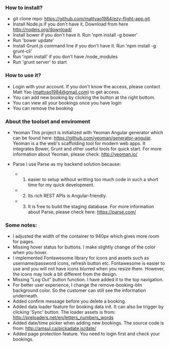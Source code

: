 ### How to install? ###
- git clone repo: https://github.com/mattyao1984/ezy-flight-app.git 
- Install Node.js if you don't have it. Download from here http://nodejs.org/download/
- Install bower if you don't have it. Run 'npm install -g bower' 
- Run 'bower update' 
- Install Grunt.js command line if you don't have it.  Run 'npm install -g grunt-cli'
- Run 'npm install' if you don't have /node_modules 
- Run 'grunt server' to start 

### How to use it? ###
- Login with your account. If you don't know the access, please contact Matt Yao (mattyao1984@gmail.com) to get access.
- You can add new booking by clicking the button at the right bottom.
- You can view all your bookings once you have login
- You can remove the booking 

### About the toolset and enviroment ###
- Yeoman
This project is initialized with Yeoman Angular generator which can be found here: https://github.com/yeoman/generator-angular. Yeoman is a the web's scaffolding tool for modern web apps. It integrates Bower, Grunt and other useful tools for quick start. For more information about Yeoman, please check: http://yeoman.io/

- Parse
I use Parse as my backend solution because: 
  -  1. easier to setup without writting too much code in such a short time for my quick development.
  -  2. Its rich REST APIs is Angular-friendly. 
  -  3. It is free to build the staging database.
For more information about Parse, please check here: https://parse.com/

### Some notes: ###
- I adjusted the width of the container to 940px which gives more room for pages.
- Missing hover status for buttons. I make slightly change of the color when you hover.
- I implemented Fontawesome library for icons and assets such as username/password icons, refresh button etc. Fontawesome is easier to use and you will not have icons blurred when you resize them. However, the icons may look a bit different from the design.
- Missing "Log Out" button function. I have added it to the top navigation.
- For better user experience, I change the remove-booking-btn background color. So the customer can still see the information underneath.
- Added confirm message before you delete a booking.
- Added data loader feature for booking data init. It can also be trigger by clicking 'Sync' button. The loader assets is from: http://preloaders.net/en/letters_numbers_words
- Added date/time picker when adding new bookings. The source code is from: http://amsul.ca/pickadate.js/date/
- Added page protection feature. You need to login first and check your bookings.

